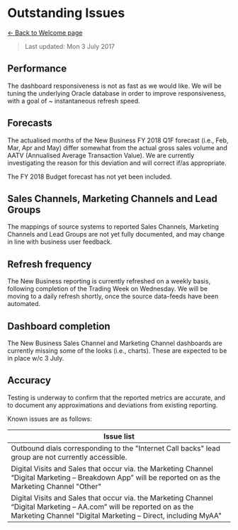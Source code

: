 # Outstanding Issues
[← Back to Welcome page](/projects/commercial_road_new_business/documents/index.md)

> Last updated: Mon 3 July 2017

## Performance
The dashboard responsiveness is not as fast as we would like. We will be tuning the underlying Oracle database in order to improve responsiveness, with a goal of ~ instantaneous refresh speed.


## Forecasts
The actualised months of the New Business FY 2018 Q1F forecast (i.e., Feb, Mar, Apr and May) differ somewhat from the actual gross sales volume and AATV (Annualised Average Transaction Value). We are currently investigating the reason for this deviation and will correct if/as appropriate.

The FY 2018 Budget forecast has not yet been included.


## Sales Channels, Marketing Channels and Lead Groups
The mappings of source systems to reported Sales Channels, Marketing Channels and Lead Groups are not yet fully documented, and may change in line with business user feedback.


## Refresh frequency
The New Business reporting is currently refreshed on a weekly basis, following completion of the Trading Week on Wednesday. We will be moving to a daily refresh shortly, once the source data-feeds have been automated.


## Dashboard completion
The New Business Sales Channel and Marketing Channel dashboards are currently missing some of the looks (i.e., charts). These are expected to be in place w/c 3 July.


## Accuracy
Testing is underway to confirm that the reported metrics are accurate, and to document any approximations and deviations from existing reporting.

Known issues are as follows:

| Issue list |
|------------|
| Outbound dials corresponding to the "Internet Call backs" lead group are not currently accessible. |
|  Digital Visits and Sales that occur via. the Marketing Channel “Digital Marketing – Breakdown App” will be reported on as the Marketing Channel "Other" |
|  Digital Visits and Sales that occur via. the Marketing Channel “Digital Marketing – AA.com” will be reported on as the Marketing Channel "Digital Marketing – Direct, including MyAA" |
